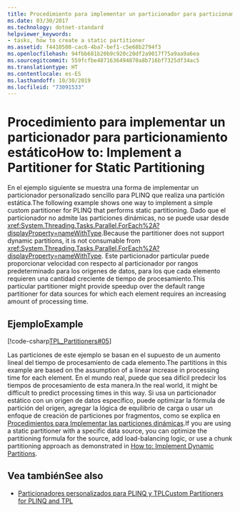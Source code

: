 ```yaml
---
title: Procedimiento para implementar un particionador para particionamiento estático
ms.date: 03/30/2017
ms.technology: dotnet-standard
helpviewer_keywords:
- tasks, how to create a static partitioner
ms.assetid: f4410508-cac6-4ba7-bef1-c5e68b2794f3
ms.openlocfilehash: 94fbb681b20b9c920c20df2a9017f75a9aa9a6ea
ms.sourcegitcommit: 559fcfbe4871636494870a8b716bf7325df34ac5
ms.translationtype: HT
ms.contentlocale: es-ES
ms.lasthandoff: 10/30/2019
ms.locfileid: "73091533"
---
```

# <a name="how-to-implement-a-partitioner-for-static-partitioning"></a><span data-ttu-id="44485-102">Procedimiento para implementar un particionador para particionamiento estático</span><span class="sxs-lookup"><span data-stu-id="44485-102">How to: Implement a Partitioner for Static Partitioning</span></span>
<span data-ttu-id="44485-103">En el ejemplo siguiente se muestra una forma de implementar un particionador personalizado sencillo para PLINQ que realiza una partición estática.</span><span class="sxs-lookup"><span data-stu-id="44485-103">The following example shows one way to implement a simple custom partitioner for PLINQ that performs static partitioning.</span></span> <span data-ttu-id="44485-104">Dado que el particionador no admite las particiones dinámicas, no se puede usar desde <xref:System.Threading.Tasks.Parallel.ForEach%2A?displayProperty=nameWithType>.</span><span class="sxs-lookup"><span data-stu-id="44485-104">Because the partitioner does not support dynamic partitions, it is not consumable from <xref:System.Threading.Tasks.Parallel.ForEach%2A?displayProperty=nameWithType>.</span></span> <span data-ttu-id="44485-105">Este particionador particular puede proporcionar velocidad con respecto al particionador por rangos predeterminado para los orígenes de datos, para los que cada elemento requieren una cantidad creciente de tiempo de procesamiento.</span><span class="sxs-lookup"><span data-stu-id="44485-105">This particular partitioner might provide speedup over the default range partitioner for data sources for which each element requires an increasing amount of processing time.</span></span>  
  
## <a name="example"></a><span data-ttu-id="44485-106">Ejemplo</span><span class="sxs-lookup"><span data-stu-id="44485-106">Example</span></span>  
 [!code-csharp[TPL_Partitioners#05](../../../samples/snippets/csharp/VS_Snippets_Misc/tpl_partitioners/cs/partitioners.cs#05)]  
  
 <span data-ttu-id="44485-107">Las particiones de este ejemplo se basan en el supuesto de un aumento lineal del tiempo de procesamiento de cada elemento.</span><span class="sxs-lookup"><span data-stu-id="44485-107">The partitions in this example are based on the assumption of a linear increase in processing time for each element.</span></span> <span data-ttu-id="44485-108">En el mundo real, puede que sea difícil predecir los tiempos de procesamiento de esta manera.</span><span class="sxs-lookup"><span data-stu-id="44485-108">In the real world, it might be difficult to predict processing times in this way.</span></span> <span data-ttu-id="44485-109">Si usa un particionador estático con un origen de datos específico, puede optimizar la fórmula de partición del origen, agregar la lógica de equilibrio de carga o usar un enfoque de creación de particiones por fragmentos, como se explica en [Procedimientos para Implementar las particiones dinámicas](../../../docs/standard/parallel-programming/how-to-implement-dynamic-partitions.md).</span><span class="sxs-lookup"><span data-stu-id="44485-109">If you are using a static partitioner with a specific data source, you can optimize the partitioning formula for the source, add load-balancing logic, or use a chunk partitioning approach as demonstrated in [How to: Implement Dynamic Partitions](../../../docs/standard/parallel-programming/how-to-implement-dynamic-partitions.md).</span></span>  
  
## <a name="see-also"></a><span data-ttu-id="44485-110">Vea también</span><span class="sxs-lookup"><span data-stu-id="44485-110">See also</span></span>

- [<span data-ttu-id="44485-111">Particionadores personalizados para PLINQ y TPL</span><span class="sxs-lookup"><span data-stu-id="44485-111">Custom Partitioners for PLINQ and TPL</span></span>](../../../docs/standard/parallel-programming/custom-partitioners-for-plinq-and-tpl.md)
